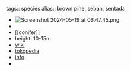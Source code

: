 tags:: species
alias:: brown pine, seban, sentada

- ![Screenshot 2024-05-19 at 06.47.45.png](https://peach-geographical-bat-397.mypinata.cloud/ipfs/QmRgcmEawsJV1o5Pd52QdhGjT8E1hkzkGeLA7QUQ6rFvYd)
-
- [[conifer]]
- height: 10-15m
- [wiki](https://en.wikipedia.org/wiki/Podocarpus_neriifolius)
- [tokopedia](https://www.tokopedia.com/archive-rifkinursery/jual-jual-tanaman-ki-putri-bahasa-latin-podocarpus-neriifolius?extParam=ivf%3Dfalse%26src%3Dsearch)
- [info](http://www.plantsofasia.com/index/podocarpus_neriifolius/0-565)
-